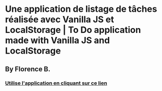 # Une application de listage de tâches réalisée avec Vanilla JS et LocalStorage | To Do application made with Vanilla JS and LocalStorage

## By Florence B.

### [Utilise l'application en cliquant sur ce lien](https://florencebastaraud.github.io/taches-app/)
